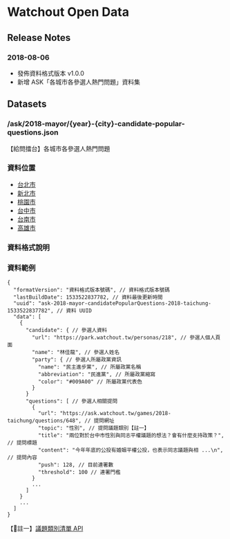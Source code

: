 # Watchout Open Data

## Release Notes

### 2018-08-06

- 發佈資料格式版本 v1.0.0
- 新增 ASK「各城市各參選人熱門問題」資料集

## Datasets

### /ask/2018-mayor/{year}-{city}-candidate-popular-questions.json

【給問擂台】各城市各參選人熱門問題

### 資料位置

- [台北市](https://data.watchout.tw/ask/2018-mayor/2018-taipei-candidate-popular-questions.json)
- [新北市](https://data.watchout.tw/ask/2018-mayor/2018-new-taipei-candidate-popular-questions.json)
- [桃園市](https://data.watchout.tw/ask/2018-mayor/2018-taoyuan-candidate-popular-questions.json)
- [台中市](https://data.watchout.tw/ask/2018-mayor/2018-taichung-candidate-popular-questions.json)
- [台南市](https://data.watchout.tw/ask/2018-mayor/2018-tainan-candidate-popular-questions.json)
- [高雄市](https://data.watchout.tw/ask/2018-mayor/2018-kaohsiung-candidate-popular-questions.json)

### 資料格式說明

### 資料範例

```
{
  "formatVersion": "資料格式版本號碼", // 資料格式版本號碼
  "lastBuildDate": 1533522837782, // 資料最後更新時間
  "uuid": "ask-2018-mayor-candidatePopularQuestions-2018-taichung-1533522837782", // 資料 UUID
  "data": [
    {
      "candidate": { // 參選人資料
        "url": "https://park.watchout.tw/personas/218", // 參選人個人頁面
        "name": "林佳龍", // 參選人姓名
        "party": { // 參選人所屬政黨資訊
          "name": "民主進步黨", // 所屬政黨名稱
          "abbreviation": "民進黨", // 所屬政黨縮寫
          "color": "#009A00" // 所屬政黨代表色
        }
      }
      "questions": [ // 參選人相關提問
        {
          "url": "https://ask.watchout.tw/games/2018-taichung/questions/648", // 提問網址
          "topic": "性別", // 提問議題類別【註一】
          "title": "兩位對於台中市性別與同志平權議題的想法？會有什麼支持政策？", // 提問標題
          "content": "今年年底的公投有婚姻平權公投，也表示同志議題與相 ...\n", // 提問內容
          "push": 128, // 目前連署數
          "threshold": 100 // 連署門檻
        }
        ...
      ]
    }
    ...
  ]
}
```

【註一】[議題類別清單 API](https://core.watchout.tw/park/topics?type=watchout)
